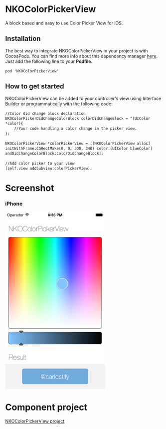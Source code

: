 # NKOColorPickerView

A block based and easy to use Color Picker View for iOS.


## Installation

The best way to integrate NKOColorPickerView in your project is with CocoaPods. You can find more info about this dependency manager [here](http://cocoapods.org). Just add the following line to your **Podfile**.

```
pod 'NKOColorPickerView'
```

## How to get started

NKOColorPickerView can be added to your controller's view using Interface Builder or programmatically with the following code:

```
//Color did change block declaration
NKOColorPickerDidChangeColorBlock colorDidChangeBlock = ^(UIColor *color){
	//Your code handling a color change in the picker view.
};
    
NKOColorPickerView *colorPickerView = [[NKOColorPickerView alloc] initWithFrame:CGRectMake(0, 0, 300, 340) color:[UIColor blueColor] andDidChangeColorBlock:colorDidChangeBlock];
    
//Add color picker to your view
[self.view addSubview:colorPickerView];
```

# Screenshot

### iPhone

![](/Screenshots/screenshot-ios.png) 

# Component project

[NKOColorPickerView project](https://github.com/FWCarlos/NKO-Color-Picker-View-iOS)
